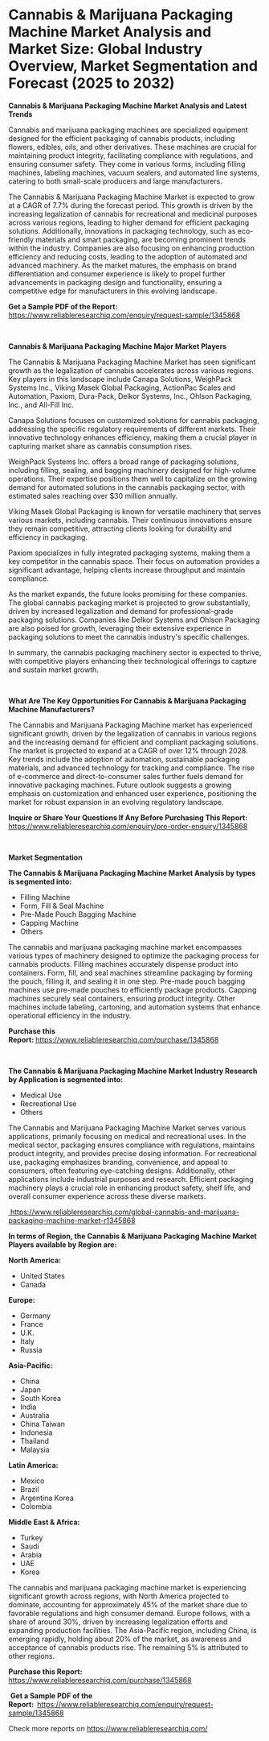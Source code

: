 <p><h1>Cannabis & Marijuana Packaging Machine Market Analysis and Market Size: Global Industry Overview, Market Segmentation and Forecast (2025 to 2032)</h1></p><p><strong>Cannabis & Marijuana Packaging Machine Market Analysis and Latest Trends</strong></p>
<p><p>Cannabis and marijuana packaging machines are specialized equipment designed for the efficient packaging of cannabis products, including flowers, edibles, oils, and other derivatives. These machines are crucial for maintaining product integrity, facilitating compliance with regulations, and ensuring consumer safety. They come in various forms, including filling machines, labeling machines, vacuum sealers, and automated line systems, catering to both small-scale producers and large manufacturers.</p><p>The Cannabis & Marijuana Packaging Machine Market is expected to grow at a CAGR of 7.7% during the forecast period. This growth is driven by the increasing legalization of cannabis for recreational and medicinal purposes across various regions, leading to higher demand for efficient packaging solutions. Additionally, innovations in packaging technology, such as eco-friendly materials and smart packaging, are becoming prominent trends within the industry. Companies are also focusing on enhancing production efficiency and reducing costs, leading to the adoption of automated and advanced machinery. As the market matures, the emphasis on brand differentiation and consumer experience is likely to propel further advancements in packaging design and functionality, ensuring a competitive edge for manufacturers in this evolving landscape.</p></p>
<p><strong>Get a Sample PDF of the Report:&nbsp;</strong> <a href="https://www.reliableresearchiq.com/enquiry/request-sample/1345868?utm_campaign=2295&utm_medium=2&utm_source=Github&utm_content=ia&utm_term=27022025&utm_id=cannabis-marijuana-packaging-machine">https://www.reliableresearchiq.com/enquiry/request-sample/1345868</a></p>
<p>&nbsp;</p>
<p><strong>Cannabis & Marijuana Packaging Machine Major Market Players</strong></p>
<p><p>The Cannabis & Marijuana Packaging Machine Market has seen significant growth as the legalization of cannabis accelerates across various regions. Key players in this landscape include Canapa Solutions, WeighPack Systems Inc., Viking Masek Global Packaging, ActionPac Scales and Automation, Paxiom, Dura-Pack, Delkor Systems, Inc., Ohlson Packaging, Inc., and All-Fill Inc.</p><p>Canapa Solutions focuses on customized solutions for cannabis packaging, addressing the specific regulatory requirements of different markets. Their innovative technology enhances efficiency, making them a crucial player in capturing market share as cannabis consumption rises.</p><p>WeighPack Systems Inc. offers a broad range of packaging solutions, including filling, sealing, and bagging machinery designed for high-volume operations. Their expertise positions them well to capitalize on the growing demand for automated solutions in the cannabis packaging sector, with estimated sales reaching over $30 million annually.</p><p>Viking Masek Global Packaging is known for versatile machinery that serves various markets, including cannabis. Their continuous innovations ensure they remain competitive, attracting clients looking for durability and efficiency in packaging.</p><p>Paxiom specializes in fully integrated packaging systems, making them a key competitor in the cannabis space. Their focus on automation provides a significant advantage, helping clients increase throughput and maintain compliance.</p><p>As the market expands, the future looks promising for these companies. The global cannabis packaging market is projected to grow substantially, driven by increased legalization and demand for professional-grade packaging solutions. Companies like Delkor Systems and Ohlson Packaging are also poised for growth, leveraging their extensive experience in packaging solutions to meet the cannabis industry's specific challenges.</p><p>In summary, the cannabis packaging machinery sector is expected to thrive, with competitive players enhancing their technological offerings to capture and sustain market growth.</p></p>
<p>&nbsp;</p>
<p><strong>What Are The Key Opportunities For Cannabis & Marijuana Packaging Machine Manufacturers?</strong></p>
<p><p>The Cannabis and Marijuana Packaging Machine market has experienced significant growth, driven by the legalization of cannabis in various regions and the increasing demand for efficient and compliant packaging solutions. The market is projected to expand at a CAGR of over 12% through 2028. Key trends include the adoption of automation, sustainable packaging materials, and advanced technology for tracking and compliance. The rise of e-commerce and direct-to-consumer sales further fuels demand for innovative packaging machines. Future outlook suggests a growing emphasis on customization and enhanced user experience, positioning the market for robust expansion in an evolving regulatory landscape.</p></p>
<p><strong>Inquire or Share Your Questions If Any Before Purchasing This Report:</strong> <a href="https://www.reliableresearchiq.com/enquiry/pre-order-enquiry/1345868?utm_campaign=2295&utm_medium=2&utm_source=Github&utm_content=ia&utm_term=27022025&utm_id=cannabis-marijuana-packaging-machine">https://www.reliableresearchiq.com/enquiry/pre-order-enquiry/1345868</a></p>
<p>&nbsp;</p>
<p><strong>Market Segmentation</strong></p>
<p><strong>The Cannabis & Marijuana Packaging Machine Market Analysis by types is segmented into:</strong></p>
<p><ul><li>Filling Machine</li><li>Form, Fill & Seal Machine</li><li>Pre-Made Pouch Bagging Machine</li><li>Capping Machine</li><li>Others</li></ul></p>
<p><p>The cannabis and marijuana packaging machine market encompasses various types of machinery designed to optimize the packaging process for cannabis products. Filling machines accurately dispense product into containers. Form, fill, and seal machines streamline packaging by forming the pouch, filling it, and sealing it in one step. Pre-made pouch bagging machines use pre-made pouches to efficiently package products. Capping machines securely seal containers, ensuring product integrity. Other machines include labeling, cartoning, and automation systems that enhance operational efficiency in the industry.</p></p>
<p><strong>Purchase this Report:&nbsp;</strong><a href="https://www.reliableresearchiq.com/purchase/1345868?utm_campaign=2295&utm_medium=2&utm_source=Github&utm_content=ia&utm_term=27022025&utm_id=cannabis-marijuana-packaging-machine">https://www.reliableresearchiq.com/purchase/1345868</a></p>
<p>&nbsp;</p>
<p><strong>The Cannabis & Marijuana Packaging Machine Market Industry Research by Application is segmented into:</strong></p>
<p><ul><li>Medical Use</li><li>Recreational Use</li><li>Others</li></ul></p>
<p><p>The Cannabis and Marijuana Packaging Machine Market serves various applications, primarily focusing on medical and recreational uses. In the medical sector, packaging ensures compliance with regulations, maintains product integrity, and provides precise dosing information. For recreational use, packaging emphasizes branding, convenience, and appeal to consumers, often featuring eye-catching designs. Additionally, other applications include industrial purposes and research. Efficient packaging machinery plays a crucial role in enhancing product safety, shelf life, and overall consumer experience across these diverse markets.</p></p>
<p><a href="https://www.reliableresearchiq.com/global-cannabis-and-marijuana-packaging-machine-market-r1345868?utm_campaign=2295&utm_medium=2&utm_source=Github&utm_content=ia&utm_term=27022025&utm_id=cannabis-marijuana-packaging-machine">&nbsp;https://www.reliableresearchiq.com/global-cannabis-and-marijuana-packaging-machine-market-r1345868</a></p>
<p><strong>In terms of Region, the Cannabis & Marijuana Packaging Machine Market Players available by Region are:</strong></p>
<p>
    <p> <strong> North America: </strong>
        <ul>
            <li>United States</li>
            <li>Canada</li>
        </ul>
        </p> 
    <p> <strong> Europe: </strong>
        <ul>
            <li>Germany</li>
            <li>France</li>
            <li>U.K.</li>
            <li>Italy</li>
            <li>Russia</li>
        </ul>
        </p> 
    <p> <strong> Asia-Pacific: </strong>
        <ul>
            <li>China</li>
            <li>Japan</li>
            <li>South Korea</li>
            <li>India</li>
            <li>Australia</li>
            <li>China Taiwan</li>
            <li>Indonesia</li>
            <li>Thailand</li>
            <li>Malaysia</li>
        </ul>
        </p> 
    <p> <strong> Latin America: </strong>
        <ul>
            <li>Mexico</li>
            <li>Brazil</li>
            <li>Argentina Korea</li>
            <li>Colombia</li>
        </ul>
        </p> 
    <p> <strong> Middle East & Africa: </strong>
        <ul>
            <li>Turkey</li>
            <li>Saudi</li>
            <li>Arabia</li>
            <li>UAE</li>
            <li>Korea</li>
        </ul>
    </p>
    </p>
<p><p>The cannabis and marijuana packaging machine market is experiencing significant growth across regions, with North America projected to dominate, accounting for approximately 45% of the market share due to favorable regulations and high consumer demand. Europe follows, with a share of around 30%, driven by increasing legalization efforts and expanding production facilities. The Asia-Pacific region, including China, is emerging rapidly, holding about 20% of the market, as awareness and acceptance of cannabis products rise. The remaining 5% is attributed to other regions.</p></p>
<p><strong>Purchase this Report: </strong><a href="https://www.reliableresearchiq.com/purchase/1345868?utm_campaign=2295&utm_medium=2&utm_source=Github&utm_content=ia&utm_term=27022025&utm_id=cannabis-marijuana-packaging-machine">https://www.reliableresearchiq.com/purchase/1345868</a></p>
<p>&nbsp;<strong>Get a Sample PDF of the Report:&nbsp;&nbsp;</strong><a href="https://www.reliableresearchiq.com/enquiry/request-sample/1345868?utm_campaign=2295&utm_medium=2&utm_source=Github&utm_content=ia&utm_term=27022025&utm_id=cannabis-marijuana-packaging-machine">https://www.reliableresearchiq.com/enquiry/request-sample/1345868</a></p>
<p><strong></strong></p>
<p>Check more reports on <a href="https://www.reliableresearchiq.com/?utm_campaign=2295&utm_medium=2&utm_source=Github&utm_content=ia&utm_term=27022025&utm_id=cannabis-marijuana-packaging-machine">https://www.reliableresearchiq.com/</a></p>